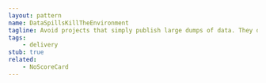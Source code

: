 ```yaml
---
layout: pattern
name: DataSpillsKillTheEnvironment
tagline: Avoid projects that simply publish large dumps of data. They don't engage end users and the subsequent failure can chase away partners.
tags:
    - delivery
stub: true
related:
    - NoScoreCard
---
```

